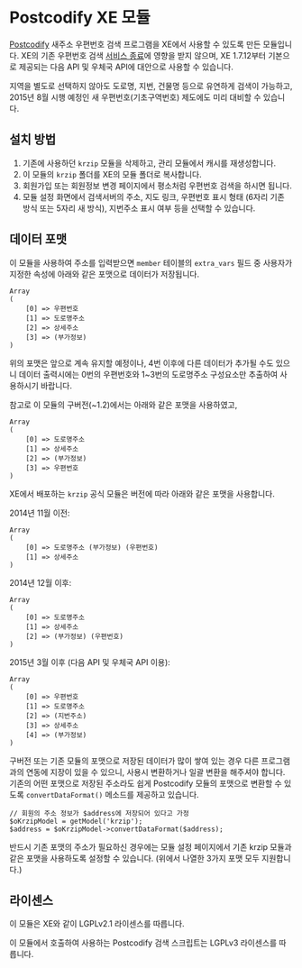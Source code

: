 
Postcodify XE 모듈
==================

[Postcodify](http://postcodify.poesis.kr/) 새주소 우편번호 검색 프로그램을
XE에서 사용할 수 있도록 만든 모듈입니다.
XE의 기존 우편번호 검색 [서비스 종료](http://www.xpressengine.com/devlog/22923430)에 영향을 받지 않으며,
XE 1.7.12부터 기본으로 제공되는 다음 API 및 우체국 API에 대안으로 사용할 수 있습니다.

지역을 별도로 선택하지 않아도 도로명, 지번, 건물명 등으로 유연하게 검색이 가능하고,
2015년 8월 시행 예정인 새 우편번호(기초구역번호) 제도에도 미리 대비할 수 있습니다.


설치 방법
---------

1. 기존에 사용하던 `krzip` 모듈을 삭제하고, 관리 모듈에서 캐시를 재생성합니다.
2. 이 모듈의 `krzip` 폴더를 XE의 모듈 폴더로 복사합니다.
3. 회원가입 또는 회원정보 변경 페이지에서 평소처럼 우편번호 검색을 하시면 됩니다.
4. 모듈 설정 화면에서 검색서버의 주소, 지도 링크, 우편번호 표시 형태 (6자리 기존 방식 또는 5자리 새 방식),
   지번주소 표시 여부 등을 선택할 수 있습니다.


데이터 포맷
-----------

이 모듈을 사용하여 주소를 입력받으면 `member` 테이블의 `extra_vars` 필드 중 사용자가 지정한 속성에
아래와 같은 포맷으로 데이터가 저장됩니다.

    Array
    (
        [0] => 우편번호
        [1] => 도로명주소
        [2] => 상세주소
        [3] => (부가정보)
    )

위의 포맷은 앞으로 계속 유지할 예정이나, 4번 이후에 다른 데이터가 추가될 수도 있으니
데이터 출력시에는 0번의 우편번호와 1~3번의 도로명주소 구성요소만 추출하여 사용하시기 바랍니다.

참고로 이 모듈의 구버전(~1.2)에서는 아래와 같은 포맷을 사용하였고,

    Array
    (
        [0] => 도로명주소
        [1] => 상세주소
        [2] => (부가정보)
        [3] => 우편번호
    )

XE에서 배포하는 `krzip` 공식 모듈은 버전에 따라 아래와 같은 포맷을 사용합니다.

2014년 11월 이전:

    Array
    (
        [0] => 도로명주소 (부가정보) (우편번호)
        [1] => 상세주소
    )

2014년 12월 이후:

    Array
    (
        [0] => 도로명주소
        [1] => 상세주소
        [2] => (부가정보) (우편번호)
    )

2015년 3월 이후 (다음 API 및 우체국 API 이용):

    Array
    (
        [0] => 우편번호
        [1] => 도로명주소
        [2] => (지번주소)
        [3] => 상세주소
        [4] => (부가정보)
    )

구버전 또는 기존 모듈의 포맷으로 저장된 데이터가 많이 쌓여 있는 경우
다른 프로그램과의 연동에 지장이 있을 수 있으니, 사용시 변환하거나 일괄 변환을 해주셔야 합니다.
기존의 어떤 포맷으로 저장된 주소라도 쉽게 Postcodify 모듈의 포맷으로 변환할 수 있도록
`convertDataFormat()` 메소드를 제공하고 있습니다.

    // 회원의 주소 정보가 $address에 저장되어 있다고 가정
    $oKrzipModel = getModel('krzip');
    $address = $oKrzipModel->convertDataFormat($address);

반드시 기존 포맷의 주소가 필요하신 경우에는 모듈 설정 페이지에서
기존 krzip 모듈과 같은 포맷을 사용하도록 설정할 수 있습니다.
(위에서 나열한 3가지 포맷 모두 지원합니다.)


라이센스
--------

이 모듈은 XE와 같이 LGPLv2.1 라이센스를 따릅니다.

이 모듈에서 호출하여 사용하는 Postcodify 검색 스크립트는 LGPLv3 라이센스를 따릅니다.

